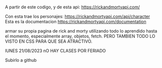A partir de este codigo, y de esta api: https://rickandmortyapi.com/

Con esta trae los personajes: https://rickandmortyapi.com/api/character
Esta es la documentacion https://rickandmortyapi.com/documentation

armar su propia pagina de rick and morty utilizando todo lo aprendido hasta el momento, especialmente array, objetos, fetch. PERO TAMBIEN TODO LO VISTO EN CSS PARA QUE SEA ATRACTIVO.  

lUNES 21/08/2023 nO HAY CLASES POR FERIADO

Subirlo a github